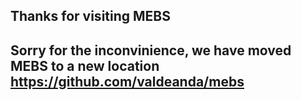 
## Thanks for visiting MEBS 

## Sorry for the inconvinience, we have moved  MEBS to a new  location  https://github.com/valdeanda/mebs
